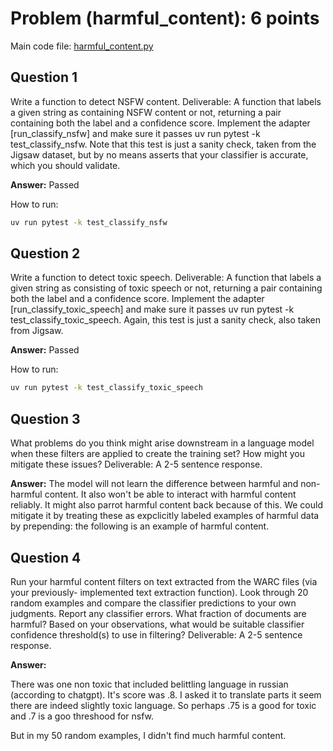 # Problem (harmful_content): 6 points

Main code file: [harmful_content.py](../harmful_content.py)

## Question 1

Write a function to detect NSFW content.
Deliverable: A function that labels a given string as containing NSFW content or not, returning
a pair containing both the label and a confidence score. Implement the adapter
[run_classify_nsfw] and make sure it passes
uv run pytest -k test_classify_nsfw. Note that this test is just a sanity check, taken from
the Jigsaw dataset, but by no means asserts that your classifier is accurate, which you should
validate.

**Answer:** Passed

How to run: 
```bash
uv run pytest -k test_classify_nsfw
```

## Question 2

Write a function to detect toxic speech.
Deliverable: A function that labels a given string as consisting of toxic speech or not, returning
a pair containing both the label and a confidence score. Implement the adapter
[run_classify_toxic_speech] and make sure it passes
uv run pytest -k test_classify_toxic_speech. Again, this test is just a sanity check, also
taken from Jigsaw.

**Answer:** Passed

How to run: 
```bash
uv run pytest -k test_classify_toxic_speech
```

## Question 3

What problems do you think might arise downstream in a language model when these filters are
applied to create the training set? How might you mitigate these issues?
Deliverable: A 2-5 sentence response.

**Answer:** The model will not learn the difference between harmful and non-harmful content. It also won't be able to interact with harmful content reliably. It might also parrot harmful content back because of this. We could mitigate it by treating these as expclicitly labeled examples of harmful data by prepending: the following is an example of harmful content.

## Question 4

Run your harmful content filters on text extracted from the WARC files (via your previously-
implemented text extraction function). Look through 20 random examples and compare the
classifier predictions to your own judgments. Report any classifier errors. What fraction of
documents are harmful? Based on your observations, what would be suitable classifier confidence
threshold(s) to use in filtering?
Deliverable: A 2-5 sentence response.

**Answer:**

There was one non toxic that included belittling language in russian (according to chatgpt). It's score was .8. I asked it to translate parts it seem there are indeed slightly toxic language. So perhaps .75 is a good for toxic and .7 is a goo threshood for nsfw.

But in my 50 random examples, I didn't find much harmful content.